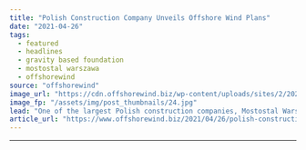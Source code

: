 ```yaml
---
title: "Polish Construction Company Unveils Offshore Wind Plans"
date: "2021-04-26"
tags: 
  - featured
  - headlines
  - gravity based foundation
  - mostostal warszawa
  - offshorewind
source: "offshorewind"
image_url: "https://cdn.offshorewind.biz/wp-content/uploads/sites/2/2021/04/26113002/Mostostal-Warszawa-GBS-foundation.jpg"
image_fp: "/assets/img/post_thumbnails/24.jpg"
lead: "One of the largest Polish construction companies, Mostostal Warszawa, plans to invest in a"
article_url: "https://www.offshorewind.biz/2021/04/26/polish-construction-company-unveils-offshore-wind-plans/"
---
```


---

